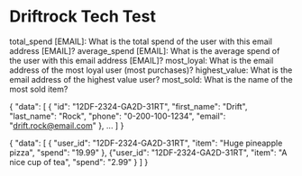 # Driftrock Tech Test


total_spend [EMAIL]: What is the total spend of the user with this email address [EMAIL]?
average_spend [EMAIL]: What is the average spend of the user with this email address [EMAIL]?
most_loyal: What is the email address of the most loyal user (most purchases)?
highest_value: What is the email address of the highest value user?
most_sold: What is the name of the most sold item?


{
"data": [
{
"id": "12DF-2324-GA2D-31RT", "first_name": "Drift", "last_name": "Rock",
"phone": "0-200-100-1234", "email": "drift.rock@email.com"
},
... ]
}


{
"data": [
{
"user_id": "12DF-2324-GA2D-31RT", "item": "Huge pineapple pizza", "spend": "19.99"
}, {"user_id": "12DF-2324-GA2D-31RT", "item": "A nice cup of tea", "spend": "2.99"
} ]
}
